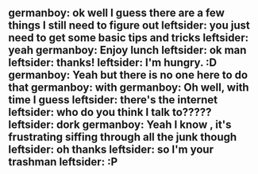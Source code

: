 germanboy: ok well I guess there are a few things I still need to figure out
leftsider: you just need to get some basic tips and tricks
leftsider: yeah
germanboy: Enjoy lunch
leftsider: ok man
leftsider: thanks! 
leftsider: I'm hungry. :D
germanboy: Yeah but there is no one here to do that 
germanboy: with
germanboy: Oh well, with time I guess
leftsider: there's the internet
leftsider: who do you think I talk to?????
leftsider: dork
germanboy: Yeah I know , it's frustrating siffing through all the junk though
leftsider: oh thanks
leftsider: so I'm your trashman
leftsider: :P
---
